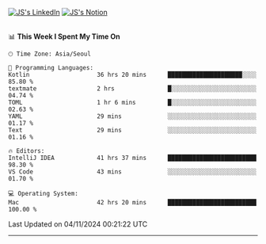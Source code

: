 
[![JS's LinkedIn](https://img.shields.io/badge/LinkedIn-blue?style=for-the-badge&logo=linkedin)](https://www.linkedin.com/in/jaeseung-lee-5a2a32139/) 
[![JS's Notion](https://img.shields.io/badge/Notion-black?style=for-the-badge&logo=notion)](https://bit.ly/ljswiki1) <br><br>
<!-- ![JS's GitHub stats](https://github-readme-stats-lemon-five.vercel.app/api?username=tkxkd0159&hide=contribs,prs,stars,issues&show_icons=true&theme=react&include_all_commits=true)   -->
<!-- ![Top Langs](https://github-readme-stats-lemon-five.vercel.app/api/top-langs/?username=tkxkd0159&layout=compact&hide=jupyter%20notebook,scss,html,css&langs_count=10)  -->


<!--START_SECTION:waka-->
📊 **This Week I Spent My Time On** 

```text
🕑︎ Time Zone: Asia/Seoul

💬 Programming Languages: 
Kotlin                   36 hrs 20 mins      █████████████████████░░░░   85.80 % 
textmate                 2 hrs               █░░░░░░░░░░░░░░░░░░░░░░░░   04.74 % 
TOML                     1 hr 6 mins         █░░░░░░░░░░░░░░░░░░░░░░░░   02.63 % 
YAML                     29 mins             ░░░░░░░░░░░░░░░░░░░░░░░░░   01.17 % 
Text                     29 mins             ░░░░░░░░░░░░░░░░░░░░░░░░░   01.16 % 

🔥 Editors: 
IntelliJ IDEA            41 hrs 37 mins      █████████████████████████   98.30 % 
VS Code                  43 mins             ░░░░░░░░░░░░░░░░░░░░░░░░░   01.70 % 

💻 Operating System: 
Mac                      42 hrs 20 mins      █████████████████████████   100.00 % 
```


 Last Updated on 04/11/2024 00:21:22 UTC
<!--END_SECTION:waka-->

---
<!---
<a href="https://github.com/tkxkd0159/books">
  <img align="center" src="https://github-readme-stats-lemon-five.vercel.app/api/pin/?username=tkxkd0159&repo=books&theme=react" />
</a>
-->

<!---
- 🔭 I’m currently working on ...
- 🌱 I’m currently learning blockchain and distributed network
- 👯 I’m looking to collaborate on ...
- 🤔 I’m looking for help with ...
- 💬 Ask me about ...
- 📫 How to reach me: ...
- 😄 Pronouns: ...
- ⚡ Fun fact: ...
-->
